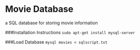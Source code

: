 Movie Database
==============

a SQL database for storing movie information

###Installation Instructions
```sudo apt-get install mysql-server```

###Load Database
```mysql movies < sqlscript.txt```
